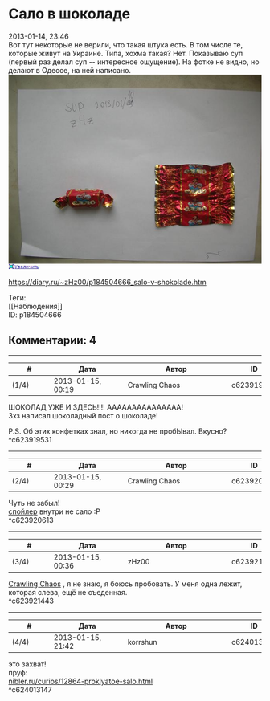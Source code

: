 Сало в шоколаде
===============

  
2013-01-14, 23:46  
 Вот тут некоторые не верили, что такая штука есть. В том числе те, которые живут на Украине. Типа, хохма такая? Нет. Показываю суп (первый раз делал суп -- интересное ощущение). На фотке не видно, но делают в Одессе, на ней написано.   
   [![](pics/38a6f1a7c2c8t.jpg)](http://radikal.ru/F/s019.radikal.ru/i616/1301/7b/38a6f1a7c2c8.jpg)     
  
<https://diary.ru/~zHz00/p184504666_salo-v-shokolade.htm>  
  
Теги:  
[[Наблюдения]]  
ID: p184504666  


Комментарии: 4
--------------

  


---



|         #         |              Дата              |                     Автор                     |           ID           |
| --- | --- | --- | --- |
| (1/4) | 2013-01-15, 00:19 | Crawling Chaos | c623919531 |

  
 ШОКОЛАД УЖЕ И ЗДЕСЬ!!!! ААААААААААААААА!   
 Зхз написал шоколадный пост о шоколаде!   
   
   
 P.S. Об этих конфетках знал, но никогда не пробЫвал. Вкусно?   
 ^c623919531

---



|         #         |              Дата              |                     Автор                     |           ID           |
| --- | --- | --- | --- |
| (2/4) | 2013-01-15, 00:29 | Crawling Chaos | c623920613 |

  
 Чуть не забыл!   
  [спойлер](https://zHz00.diary.ru/p184504666.htm?index=1#linkmore184504666m1)    внутри не сало :Р     
 ^c623920613

---



|         #         |              Дата              |                     Автор                     |           ID           |
| --- | --- | --- | --- |
| (3/4) | 2013-01-15, 00:36 | zHz00 | c623921443 |

  
  [Crawling Chaos](http://degozaru.diary.ru "de gozaru")  , я не знаю, я боюсь пробовать. У меня одна лежит, которая слева, ещё не съеденная.   
 ^c623921443

---



|         #         |              Дата              |                     Автор                     |           ID           |
| --- | --- | --- | --- |
| (4/4) | 2013-01-15, 21:42 | korrshun | c624013147 |

  
 это захват!   
 пруф:   
  [nibler.ru/curios/12864-proklyatoe-salo.html](http://nibler.ru/curios/12864-proklyatoe-salo.html)    
 ^c624013147